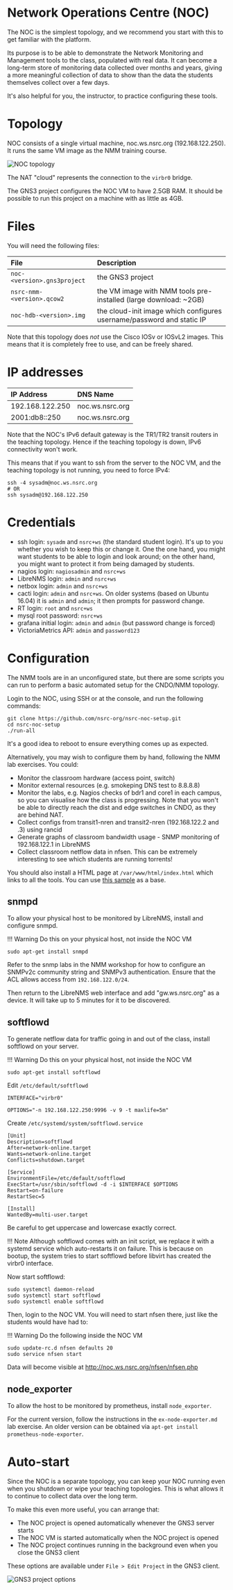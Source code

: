 # Network Operations Centre (NOC)

The NOC is the simplest topology, and we recommend you start with this to get
familiar with the platform.

Its purpose is to be able to demonstrate the Network Monitoring and
Management tools to the class, populated with real data.  It can become a
long-term store of monitoring data collected over months and years, giving a
more meaningful collection of data to show than the data the students
themselves collect over a few days.

It's also helpful for you, the instructor, to practice configuring these
tools.

# Topology

NOC consists of a single virtual machine, noc.ws.nsrc.org (192.168.122.250). 
It runs the same VM image as the NMM training course.

![NOC topology](noc.png)

The NAT "cloud" represents the connection to the `virbr0` bridge.

The GNS3 project configures the NOC VM to have 2.5GB RAM.  It should be
possible to run this project on a machine with as little as 4GB.

# Files

You will need the following files:

File | Description
:--- | :----------
`noc-<version>.gns3project` | the GNS3 project
`nsrc-nmm-<version>.qcow2` | the VM image with NMM tools pre-installed (large download: ~2GB)
`noc-hdb-<version>.img` | the cloud-init image which configures username/password and static IP

Note that this topology does *not* use the Cisco IOSv or IOSvL2 images. 
This means that it is completely free to use, and can be freely
shared.

# IP addresses

IP Address      | DNS Name
:-------------- | :---------------------------
192.168.122.250 | noc.ws.nsrc.org
2001:db8::250   | noc.ws.nsrc.org

Note that the NOC's IPv6 default gateway is the TR1/TR2 transit routers in
the teaching topology.  Hence if the teaching topology is down, IPv6
connectivity won't work.

This means that if you want to ssh from the server to the NOC VM, and the
teaching topology is not running, you need to force IPv4:

```
ssh -4 sysadm@noc.ws.nsrc.org
# OR
ssh sysadm@192.168.122.250
```

# Credentials

* ssh login: `sysadm` and `nsrc+ws` (the standard student login).  It's up to
  you whether you wish to keep this or change it.  One the one hand, you
  might want students to be able to login and look around; on the other
  hand, you might want to protect it from being damaged by students.
* nagios login: `nagiosadmin` and `nsrc+ws`
* LibreNMS login: `admin` and `nsrc+ws`
* netbox login: `admin` and `nsrc+ws`
* cacti login: `admin` and `nsrc+ws`.  On older systems (based on Ubuntu
  16.04) it is `admin` and `admin`; it then prompts for password change.
* RT login: `root` and `nsrc+ws`
* mysql root password: `nsrc+ws`
* grafana initial login: `admin` and `admin` (but password change is forced)
* VictoriaMetrics API: `admin` and `password123`

# Configuration

The NMM tools are in an unconfigured state, but there are some scripts you
can run to perform a basic automated setup for the CNDO/NMM topology.

Login to the NOC, using SSH or at the console, and run the following
commands:

```
git clone https://github.com/nsrc-org/nsrc-noc-setup.git
cd nsrc-noc-setup
./run-all
```

It's a good idea to reboot to ensure everything comes up as expected.

Alternatively, you may wish to configure them by hand, following the NMM lab
exercises.  You could:

* Monitor the classroom hardware (access point, switch)
* Monitor external resources (e.g. smokeping DNS test to 8.8.8.8)
* Monitor the labs, e.g. Nagios checks of bdr1 and core1 in each campus, so
  you can visualise how the class is progressing.  Note that you won't be
  able to directly reach the dist and edge switches in CNDO, as they are
  behind NAT.
* Collect configs from transit1-nren and transit2-nren (192.168.122.2 and .3)
  using rancid
* Generate graphs of classroom bandwidth usage - SNMP monitoring of
  192.168.122.1 in LibreNMS
* Collect classroom netflow data in nfsen.  This can be extremely interesting
  to see which students are running torrents!

You should also install a HTML page at `/var/www/html/index.html` which links
to all the tools.  You can use [this sample](noc-index.html) as a base.

## snmpd

To allow your physical host to be monitored by LibreNMS, install
and configure snmpd.

!!! Warning
    Do this on your physical host, not inside the NOC VM

```
sudo apt-get install snmpd
```

Refer to the snmp labs in the NMM workshop for how to configure an SNMPv2c
community string and SNMPv3 authentication.  Ensure that the ACL allows
access from `192.168.122.0/24`.

Then return to the LibreNMS web interface and add "gw.ws.nsrc.org" as a
device.  It will take up to 5 minutes for it to be discovered.

## softflowd

To generate netflow data for traffic going in and out of the class, install
softflowd on your server.

!!! Warning
    Do this on your physical host, not inside the NOC VM

```
sudo apt-get install softflowd
```

Edit `/etc/default/softflowd`

```
INTERFACE="virbr0"

OPTIONS="-n 192.168.122.250:9996 -v 9 -t maxlife=5m"
```

Create `/etc/systemd/system/softflowd.service`

```
[Unit]
Description=softflowd
After=network-online.target
Wants=network-online.target
Conflicts=shutdown.target

[Service]
EnvironmentFile=/etc/default/softflowd
ExecStart=/usr/sbin/softflowd -d -i $INTERFACE $OPTIONS
Restart=on-failure
RestartSec=5

[Install]
WantedBy=multi-user.target
```

Be careful to get uppercase and lowercase exactly correct.

!!! Note
    Although softflowd comes with an init script, we replace it
    with a systemd service which auto-restarts it on failure.
    This is because on bootup, the system tries to start softflowd
    before libvirt has created the virbr0 interface.

Now start softflowd:

```
sudo systemctl daemon-reload
sudo systemctl start softflowd
sudo systemctl enable softflowd
```

Then, login to the NOC VM.  You will need to start nfsen there, just like
the students would have had to:

!!! Warning
    Do the following inside the NOC VM

```
sudo update-rc.d nfsen defaults 20
sudo service nfsen start
```

Data will become visible at <http://noc.ws.nsrc.org/nfsen/nfsen.php>

## node_exporter

To allow the host to be monitored by prometheus, install `node_exporter`.

For the current version, follow the instructions in the `ex-node-exporter.md`
lab exercise.  An older version can be obtained via `apt-get install
prometheus-node-exporter`.

# Auto-start

Since the NOC is a separate topology, you can keep your NOC running even
when you shutdown or wipe your teaching topologies.  This is what allows it
to continue to collect data over the long term.

To make this even more useful, you can arrange that:

* The NOC project is opened automatically whenever the GNS3 server starts
* The NOC VM is started automatically when the NOC project is opened
* The NOC project continues running in the background even when you close
  the GNS3 client

These options are available under `File > Edit Project` in the GNS3 client.

![GNS3 project options](noc-persistence.png)
